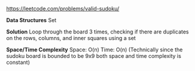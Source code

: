 https://leetcode.com/problems/valid-sudoku/

**Data Structures**
	Set

**Solution**
	Loop through the board 3 times, checking if there are duplicates on the rows, columns, and inner squares using a set

**Space/Time Complexity**
	Space: O(n)
	Time: O(n)
	(Technically since the sudoku board is bounded to be 9x9 both space and time complexity is constant)